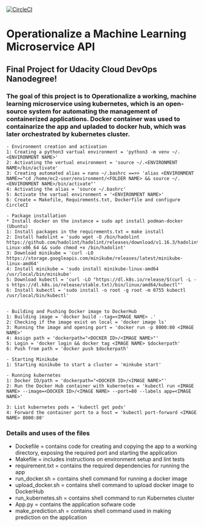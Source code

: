 [![CircleCI](https://dl.circleci.com/status-badge/img/gh/get2bash/Operationalize-a-Machine-Learning-Microservice-API/tree/main.svg?style=svg)](https://dl.circleci.com/status-badge/redirect/gh/get2bash/Operationalize-a-Machine-Learning-Microservice-API/tree/main)

# Operationalize a Machine Learning Microservice API


## Final Project for Udacity Cloud DevOps Nanodegree!
### The goal of this project is to Operationalize a working, machine learning microservice using kubernetes, which is an open-source system for automating the management of containerized applications. Docker container was used to containarize the app and upladed to docker hub, which was later orchestrated by kubernetes cluster.





    - Environment creation and activation
    1: Creating a python3 vartual environment = 'python3 -m venv ~/.<ENVIRONMENT NAME>'
    2: Activating the vertual environment = 'source ~/.<ENVIRONMENT NAME>/bin/activate'
    3: Creating automated alias = nano ~/.bashrc ==>> 'alias <ENVIRONMENT NAME>="cd /home/ec2-user/environment/<FOLDER NAME> && source ~/.<ENVIRONMENT NAME>/bin/activate"'
    4: Activating the alias = 'source ~/.bashrc'
    5: Activate the vartual environment = '<ENVIRONMENT NAME>'
    6: Create = Makefile, Requirements.txt, Dockerfile and configure CircleCI
    
    - Package installation
    * Install docker on the instance = sudo apt install podman-docker (Ubuntu)
    1: Install packages in the requirements.txt = make install
    2: Install hadolint = 'sudo wget -O /bin/hadolint https://github.com/hadolint/hadolint/releases/download/v1.16.3/hadolint-Linux-x86_64 && sudo chmod +x /bin/hadolint'
    3: Download minikube = 'curl -LO https://storage.googleapis.com/minikube/releases/latest/minikube-linux-amd64'
    4: Install minikube = 'sudo install minikube-linux-amd64 /usr/local/bin/minikube'
    5: Download kubectl = 'curl -LO "https://dl.k8s.io/release/$(curl -L -s https://dl.k8s.io/release/stable.txt)/bin/linux/amd64/kubectl"'
    6: Install kubectl = 'sudo install -o root -g root -m 0755 kubectl /usr/local/bin/kubectl'
    
    
    - Building and Pushing Docker image to DockerHub
    1: Building image = 'docker build --tag=<IMAGE NAME> .'
    2: Checking if the image exist on local = 'docker image ls'
    3: Running the image and opening port = 'docker run -p 8000:80 <IMAGE NAME>'
    4: Assign path = 'dockerpath="<DOCKER ID>/<IMAGE NAME>"'
    5: Login = 'docker login && docker tag <IMAGE NAME> $dockerpath'
    6: Push from path = 'docker push $dockerpath'
    
    - Starting Minikube
    1: Starting minikube to start a cluster = 'minkube start'
    
    - Running kubernetes 
    1: Docker ID/path = 'dockerpath="<DOCKER ID>/<IMAGE NAME>"'
    2: Run the Docker Hub container with kubernetes = 'kubectl run <IMAGE NAME> --image=<DOCKER ID>/<IMAGE NAME> --port=80 --labels app=<IMAGE NAME>'
                                                        
    3: List kubernetes pods = 'kubectl get pods'
    4: Forward the container port to a host = 'kubectl port-forward <IMAGE NAME> 8000:80'
    
    
### Details and uses of the files
- Dockefile = contains code for creating and copying the app to a working directory, exposing the required port and starting the application
- Makefile = includes instructions on environment setup and lint tests
- requirement.txt = contains the required dependencies for running the app
- run_docker.sh = contains shell command for running a docker image
- upload_docker.sh = contains shell command to upload docker image to DockerHub
- run_kubernetes.sh = contains shell command to run Kubernetes cluster
- App.py = contains the application sofware code
- make_prediction.sh = contains shell command used in making prediction on the application
